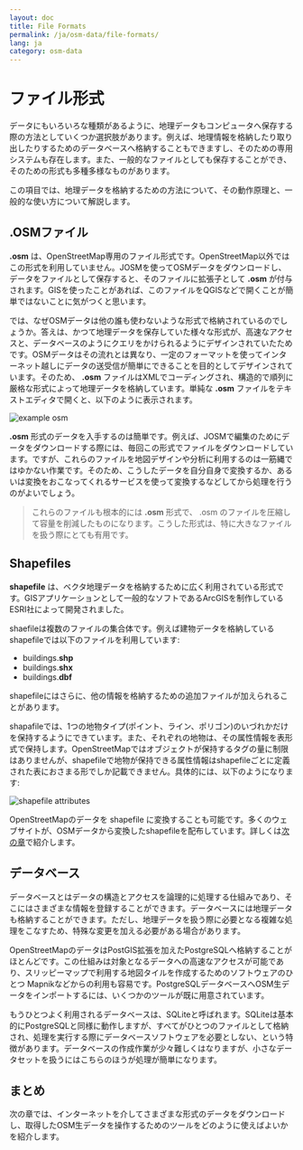 ```yaml
---
layout: doc
title: File Formats
permalink: /ja/osm-data/file-formats/
lang: ja
category: osm-data
---
```


ファイル形式
=============
データにもいろいろな種類があるように、地理データもコンピュータへ保存する際の方法としていくつか選択肢があります。例えば、地理情報を格納したり取り出したりするためのデータベースへ格納することもできますし、そのための専用システムも存在します。また、一般的なファイルとしても保存することができ、そのための形式も多種多様なものがあります。

この項目では、地理データを格納するための方法について、その動作原理と、一般的な使い方について解説します。

.OSMファイル
-----------
**.osm** は、OpenStreetMap専用のファイル形式です。OpenStreetMap以外ではこの形式を利用していません。JOSMを使ってOSMデータをダウンロードし、データをファイルとして保存すると、そのファイルに拡張子として **.osm** が付与されます。GISを使ったことがあれば、このファイルをQGISなどで開くことが簡単ではないことに気がつくと思います。

では、なぜOSMデータは他の誰も使わないような形式で格納されているのでしょうか。答えは、かつて地理データを保存していた様々な形式が、高速なアクセスと、データベースのようにクエリをかけられるようにデザインされていたためです。OSMデータはその流れとは異なり、一定のフォーマットを使ってインターネット越しにデータの送受信が簡単にできることを目的としてデザインされています。そのため、 **.osm** ファイルはXMLでコーディングされ、構造的で順列に厳格な形式によって地理データを格納しています。単純な **.osm** ファイルをテキストエディタで開くと、以下のように表示されます。

![example osm][]

**.osm** 形式のデータを入手するのは簡単です。例えば、JOSMで編集のためにデータをダウンロードする際には、毎回この形式でファイルをダウンロードしています。ですが、これらのファイルを地図デザインや分析に利用するのは一筋縄ではゆかない作業です。そのため、こうしたデータを自分自身で変換するか、あるいは変換をおこなってくれるサービスを使って変換するなどしてから処理を行うのがよいでしょう。

>   これらのファイルも根本的には **.osm** 形式で、 .osm のファイルを圧縮して容量を削減したものになります。こうした形式は、特に大きなファイルを扱う際にとても有用です。


Shapefiles
----------
**shapefile** は、ベクタ地理データを格納するために広く利用されている形式です。GISアプリケーションとして一般的なソフトであるArcGISを制作しているESRI社によって開発されました。

shaefileは複数のファイルの集合体です。例えば建物データを格納しているshapefileでは以下のファイルを利用しています: 

-	buildings.**shp**
-	buildings.**shx**
-	buildings.**dbf**

shapefileにはさらに、他の情報を格納するための追加ファイルが加えられることがあります。

shapafileでは、1つの地物タイプ(ポイント、ライン、ポリゴン)のいづれかだけを保持するようにできています。また、それぞれの地物は、その属性情報を表形式で保持します。OpenStreetMapではオブジェクトが保持するタグの量に制限はありませんが、shapefileで地物が保持できる属性情報はshapefileごとに定義された表におさまる形でしか記載できません。具体的には、以下のようになります: 

![shapefile attributes][]

OpenStreetMapのデータを shapefile に変換することも可能です。多くのウェブサイトが、OSMデータから変換したshapefileを配布しています。詳しくは[次の章](/en/osm-data/getting-data)で紹介します。

データベース
---------
データベースとはデータの構造とアクセスを論理的に処理する仕組みであり、そこにはさまざまな情報を登録することができます。データベースには地理データも格納することができます。ただし、地理データを扱う際に必要となる複雑な処理をこなすため、特殊な変更を加える必要がある場合があります。

OpenStreetMapのデータはPostGIS拡張を加えたPostgreSQLへ格納することがほとんどです。この仕組みは対象となるデータへの高速なアクセスが可能であり、スリッピーマップで利用する地図タイルを作成するためのソフトウェアのひとつ Mapnikなどからの利用も容易です。PostgreSQLデータベースへOSM生データをインポートするには、いくつかのツールが既に用意されています。

もうひとつよく利用されるデータベースは、SQLiteと呼ばれます。SQLiteは基本的にPostgreSQLと同様に動作しますが、すべてがひとつのファイルとして格納され、処理を実行する際にデータベースソフトウェアを必要としない、という特徴があります。データベースの作成作業が少々難しくはなりますが、小さなデータセットを扱うにはこちらのほうが処理が簡単になります。

まとめ
-------
次の章では、インターネットを介してさまざまな形式のデータをダウンロードし、取得したOSM生データを操作するためのツールをどのように使えばよいかを紹介します。

[example osm]: /images/jp/osm-data/file-formats/example_osm.png
[shapefile attributes]: /images/jp/osm-data/file-formats/shapefile_attributes.png
